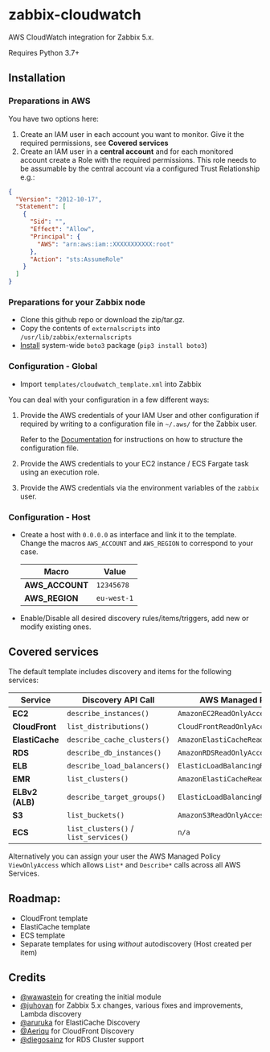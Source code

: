 # zabbix-cloudwatch
AWS CloudWatch integration for Zabbix 5.x.

Requires Python 3.7+

## Installation
### Preparations in AWS
You have two options here:
1. Create an IAM user in each account you want to monitor. Give it the required permissions, see **Covered services**
2. Create an IAM user in a **central account** and for each monitored account create a Role with the required permissions. This role needs to be assumable by the central account via a configured Trust Relationship e.g.:
```json
{
  "Version": "2012-10-17",
  "Statement": [
    {
      "Sid": "",
      "Effect": "Allow",
      "Principal": {
        "AWS": "arn:aws:iam::XXXXXXXXXXX:root"
      },
      "Action": "sts:AssumeRole"
    }
  ]
}
```


### Preparations for your Zabbix node
- Clone this github repo or download the zip/tar.gz.
- Copy the contents of `externalscripts` into `/usr/lib/zabbix/externalscripts`
- [Install](http://boto3.readthedocs.io/en/latest/guide/quickstart.html) system-wide `boto3` package (`pip3 install boto3`)

### Configuration - Global
- Import `templates/cloudwatch_template.xml` into Zabbix

You can deal with your configuration in a few different ways:
1. Provide the AWS credentials of your IAM User and other configuration if required by writing to a configuration file in `~/.aws/` for the Zabbix user.
   
   Refer to the [Documentation](https://docs.aws.amazon.com/cli/latest/userguide/cli-configure-files.htm) for instructions on how to structure the configuration file.
2. Provide the AWS credentials to your EC2 instance / ECS Fargate task using an execution role.
3. Provide the AWS credentials via the environment variables of the `zabbix` user.

### Configuration - Host
- Create a host with `0.0.0.0` as interface and link it to the template. 
  Change the macros `AWS_ACCOUNT` and `AWS_REGION` to correspond to your case.
  
   | Macro       | Value     |
   |-------------|-----------|
   | **AWS_ACCOUNT** | `12345678`  |
   | **AWS_REGION**  | `eu-west-1` |

-  Enable/Disable all desired discovery rules/items/triggers, add new or modify existing ones.


## Covered services
The default template includes discovery and items for the following services:

| Service         | Discovery API Call                    | AWS Managed Policy
| --------------- | ------------------------------------- | ----------------------------------- |
| **EC2**         | `describe_instances()`                | `AmazonEC2ReadOnlyAccess`           |
| **CloudFront**  | `list_distributions()`                | `CloudFrontReadOnlyAccess`          |           
| **ElastiCache** | `describe_cache_clusters()`           | `AmazonElastiCacheReadOnlyAccess`   |
| **RDS**         | `describe_db_instances()`             | `AmazonRDSReadOnlyAccess`           |
| **ELB**         | `describe_load_balancers()`           | `ElasticLoadBalancingReadOnly`      |
| **EMR**         | `list_clusters()`                     | `AmazonElastiCacheReadOnlyAccess`   |
| **ELBv2 (ALB)** | `describe_target_groups()`            | `ElasticLoadBalancingReadOnly`      |
| **S3**          | `list_buckets()`                      | `AmazonS3ReadOnlyAccess`            |
| **ECS**         | `list_clusters()` / `list_services()` | `n/a`                               |

Alternatively you can assign your user the AWS Managed Policy `ViewOnlyAccess` which allows `List*` and `Describe*` calls across all AWS Services.

## Roadmap:
- CloudFront template
- ElastiCache template
- ECS template
- Separate templates for using _without_ autodiscovery (Host created per item)

## Credits
- [@wawastein](https://github.com/wawastein) for creating the initial module
- [@juhovan](https://github.com/juhovan) for Zabbix 5.x changes, various fixes and improvements, Lambda discovery  
- [@aruruka](https://github.com/aruruka) for ElastiCache Discovery
- [@Aeriqu](https://github.com/Aeriqu) for CloudFront Discovery
- [@diegosainz](https://github.com/diegosainz) for RDS Cluster support